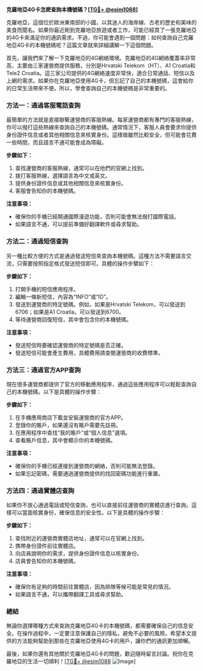 **克羅地亞4G卡怎麽查詢本機號碼？[[TG💪+ @esim1088](https://t.me/s/esim1088)]**

克羅地亞，這個位於歐洲東南部的小國，以其迷人的海岸線、古老的歷史和美味的美食而聞名。如果你最近剛到克羅地亞旅遊或者工作，可能已經買了一張克羅地亞的4G卡來滿足你的通訊需求。不過，你可能會遇到一個問題：如何查詢自己克羅地亞4G卡的本機號碼呢？這篇文章就來詳細講解一下這個問題。

首先，讓我們來了解一下克羅地亞的4G網絡環境。克羅地亞的4G網絡覆蓋率非常高，主要由三家運營商提供服務，分別是Hrvatski Telekom（HT）、A1 Croatia和Tele2 Croatia。這三家公司提供的4G網絡速度非常快，適合日常通話、短信以及上網的需求。如果你在克羅地亞使用4G卡，但忘記了自己的本機號碼，這會給你的日常生活帶來不便。所以，學會查詢自己的本機號碼是非常重要的。

### 方法一：通過客服電話查詢

最簡單的方法就是直接聯繫運營商的客服熱線。每家運營商都有專門的客服熱線，你可以撥打這些熱線來查詢自己的本機號碼。通常情況下，客服人員會要求你提供身份證件信息或者其他相關信息來核實身份。這樣做雖然比較安全，但可能會花費一些時間，而且語言不通可能會成為障礙。

**步驟如下：**
1. 查找運營商的客服熱線，通常可以在他們的官網上找到。
2. 拨打客服熱線，選擇語言為中文或英文。
3. 提供身份證件信息或其他相關信息來核實身份。
4. 客服會告知你的本機號碼。

**注意事項：**
- 確保你的手機已經開通國際漫遊功能，否則可能會無法撥打國際電話。
- 如果語言不通，可以提前準備好翻譯軟件或尋求幫助。

### 方法二：通過短信查詢

另一種比較方便的方式是通過發送短信來查詢本機號碼。這種方法不需要語言交流，只需要按照指定格式發送短信即可。具體的操作步驟如下：

**步驟如下：**
1. 打開手機的短信應用程序。
2. 編輯一條新短信，內容為“INFO”或“ID”。
3. 發送到運營商的特定號碼。例如，如果是Hrvatski Telekom，可以發送到6706；如果是A1 Croatia，可以發送到6700。
4. 等待運營商回復短信，其中會包含你的本機號碼。

**注意事項：**
- 發送短信時要確認運營商的特定號碼是否正確。
- 發送短信可能會產生費用，具體費用請查閱運營商的收費標準。

### 方法三：通過官方APP查詢

現在很多運營商都提供了官方的移動應用程序，通過這些應用程序可以輕鬆查詢自己的本機號碼。以下是具體的操作步驟：

**步驟如下：**
1. 在手機應用商店下載並安裝運營商的官方APP。
2. 登錄你的賬戶，如果還沒有賬戶需要先註冊。
3. 在應用程序中查找“我的賬戶”或“個人信息”選項。
4. 查看賬戶信息，其中會顯示你的本機號碼。

**注意事項：**
- 確保你的手機已經連接到運營商的網絡，否則可能無法登錄。
- 如果忘記密碼，需要通過運營商提供的找回密碼功能進行重置。

### 方法四：通過實體店查詢

如果你不放心通過電話或短信查詢，也可以直接前往運營商的實體店進行查詢。這樣可以當面核實身份，確保信息的安全性。以下是具體的操作步驟：

**步驟如下：**
1. 查找附近的運營商實體店地址，通常可以在官網上找到。
2. 携帶身份證件前往實體店。
3. 向店員說明你的需求，提供身份證件信息以核實身份。
4. 店員會告知你的本機號碼。

**注意事項：**
- 確保你有足夠的時間前往實體店，因為排隊等候可能是常見的情況。
- 如果語言不通，可以攜帶翻譯工具或尋求幫助。

### 總結

無論你選擇哪種方式來查詢克羅地亞4G卡的本機號碼，都需要確保自己的信息安全。在操作過程中，一定要注意保護自己的隱私，避免不必要的風險。希望本文提供的方法能夠幫助到那些在克羅地亞使用4G卡的用戶，讓你們的通訊更加順暢。

最後，如果你還有其他關於克羅地亞4G卡的問題，歡迎隨時留言討論。祝你在克羅地亞的生活一切順利！[[TG💪+ @esim1088](https://t.me/s/esim1088) ![Image](https://i.postimg.cc/4NQfJmqS/Snipaste-2025-05-13-00-14-12.png)]